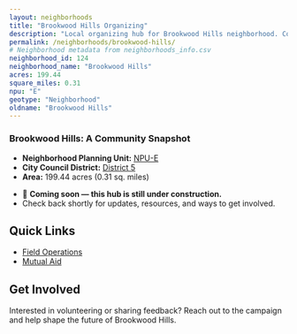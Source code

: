 ```yaml
---
layout: neighborhoods
title: "Brookwood Hills Organizing"
description: "Local organizing hub for Brookwood Hills neighborhood. Connect with field operations, mutual aid, and community organizing efforts."
permalink: /neighborhoods/brookwood-hills/
# Neighborhood metadata from neighborhoods_info.csv
neighborhood_id: 124
neighborhood_name: "Brookwood Hills"
acres: 199.44
square_miles: 0.31
npu: "E"
geotype: "Neighborhood"
oldname: "Brookwood Hills"
---
```


### **Brookwood Hills: A Community Snapshot**

  * **Neighborhood Planning Unit:** [NPU-E](https://www.atlantaga.gov/government/departments/city-planning/neighborhood-planning-units/neighborhood-and-npu-contacts)
  * **City Council District:** [District 5](https://citycouncil.atlantaga.gov/council-members/antonio-lewis)
  * **Area:** 199.44 acres (0.31 sq. miles)

- 🚧 **Coming soon — this hub is still under construction.**
- Check back shortly for updates, resources, and ways to get involved.

## Quick Links

- [Field Operations](./field-ops/)
- [Mutual Aid](./mutual-aid/)

## Get Involved

Interested in volunteering or sharing feedback? Reach out to the campaign and help shape the future of Brookwood Hills.
